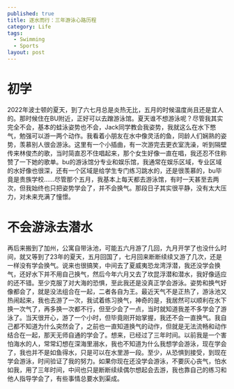 ```yaml
---
published: true
title: 逐水而行：三年游泳心路历程
category: Life
tags: 
  - Swimming
  - Sports
layout: post
---
```


# 初学

2022年波士顿的夏天，到了六七月总是炎热无比，五月的时候温度尚且还是宜人的。那时候住在BU附近，正好可以去蹭游泳馆。夏天谁不想游泳呢？尽管我其实完全不会，基本的蛙泳姿势也不会，Jack同学教会我姿势，我就这么在水下憋气，勉强可以游一两个动作。我看着小朋友在水中像灵活的鱼，同龄人们娴熟的姿势，羡慕别人很会游泳。这里有一个小插曲，有一次游完去更衣室洗澡，听到隔壁传来林俊杰的歌，当时简直忍不住唱起来，那个女生好像一直在唱，我还忍不住称赞了一下她的歌单。bu的游泳馆分专业和娱乐馆，我通常在娱乐区域，专业区域的水好像也很深，还有一个区域是给学生专门练习跳水的，还是很羡慕的，bu毕竟是贵族学校……尽管那个五月，我基本上每天都去游泳馆，有时一天甚至去两次，但我始终也只把姿势学会了，并不会换气。那段日子其实很平静，没有太大压力，对未来充满了憧憬。

# 不会游泳去潜水

再后来搬到了加州，公寓自带泳池，可能五六月游了几回，九月开学了也没什么时间，就又等到了23年的夏天，五月回国了，七月回来断断续续又游了几次，还是一样没有学会换气。说来也很搞笑，中间去了夏威夷恐龙湾浮潜，我还没学会换气，还好水下并不用自己换气，然后今年六月又去了坎昆浮潜和潜水，我好像适应的还不错。至少克服了对大海的恐惧，至此我还是没真正学会游泳。姿势和换气好像都会了，就是没法组合在一起，二者各自为王。最近天气不是正热了，游泳池又热闹起来，我也去游了一次，我试着练习换气，神奇的是，我居然可以顺利在水下换一次气了，再多换一次都不行，但至少会了一点，当时就知道我差不多学会了游泳了。当天很开心，游了一个小时，但毕竟刚开始掌握，我还不会一直换气。我自己都不知道为什么突然会了，之前也一直知道换气的动作，但就是无法流畅和动作结合在一起，那天无师自通的学会了。想来，已经过了三年时间。以前我是一个害怕海水的人，常常幻想在深海里溺水，我也不知道为什么我想学会游泳，现在学会了，我也并不是如鱼得水，只是可以在水里游一段。至少，从恐惧到接受，到现在学会游泳，时间验证了我的努力。如果你现在还没学会游泳，不要灰心丧气，怕水如我，用了三年时间，中间也只是断断续续偶尔想起会去游，我也靠自己的练习和他人指导学会了，有些事情总要水到渠成。
